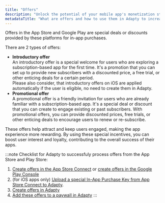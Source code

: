 ```yaml
---
title: "Offers"
description: "Unlock the potential of your mobile app's monetization strategy with Adapty's guide on adding offers to paywalls. Increase customer volume and retention by seamlessly integrating enticing offers into your app's paywalls. Learn how targeted promotions and incentives can elevate engagement and drive growth. Dive into our comprehensive guide now to maximize your app's revenue potential"
metadataTitle: "What are offers and how to use them in Adapty to increase your customer volume"
---
```


Offers in the App Store and Google Play are special deals or discounts provided by these platforms for in-app purchases. 

There are 2 types of offers:

- **Introductory offer**  
    An introductory offer is a special welcome for users who are exploring a subscription-based app for the first time. It's a promotion that you can set up to provide new subscribers with a discounted price, a free trial, or other enticing deals for a certain period.  
  Please also consider, that introductory offers on iOS are applied automatically if the user is eligible, no need to create them in Adapty.
- **Promotional offer**  
  A promotional offer is a friendly invitation for users who are already familiar with a subscription-based app. It's a special deal or discount that you can create to engage existing or past subscribers. With promotional offers, you can provide discounted prices, free trials, or other enticing deals to encourage users to renew or re-subscribe.

These offers help attract and keep users engaged, making the app experience more rewarding. By using these special incentives, you can boost user interest and loyalty, contributing to the overall success of their apps.

:::note
Checklist for Adapty to successfuly process offers from the App Store and Play Store:

1. [Create offers in the App Store Connect](app-store-offers) or [create offers in the Google Play Console](google-play-offers)
2. (for iOS apps only) [Upload a special In-App Purchase Key from App Store Connect to Adapty](app-store-promotional-offers).
3. [Create offers in Adapty](create-offer)
4. [Add these offers to a paywall in Adapty](add-offer-to-paywall)
:::